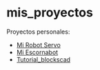 # mis_proyectos
Proyectos personales:

  * [Mi Robot Servo](https://github.com/crdguez/mis_proyectos/tree/master/robot_servo)
  * [Mi Escornabot](https://github.com/crdguez/mis_proyectos/tree/master//mi_escornabot)
  * [Tutorial_blockscad](https://github.com/crdguez/mis_proyectos/tree/master//tutorial_blockscad)
